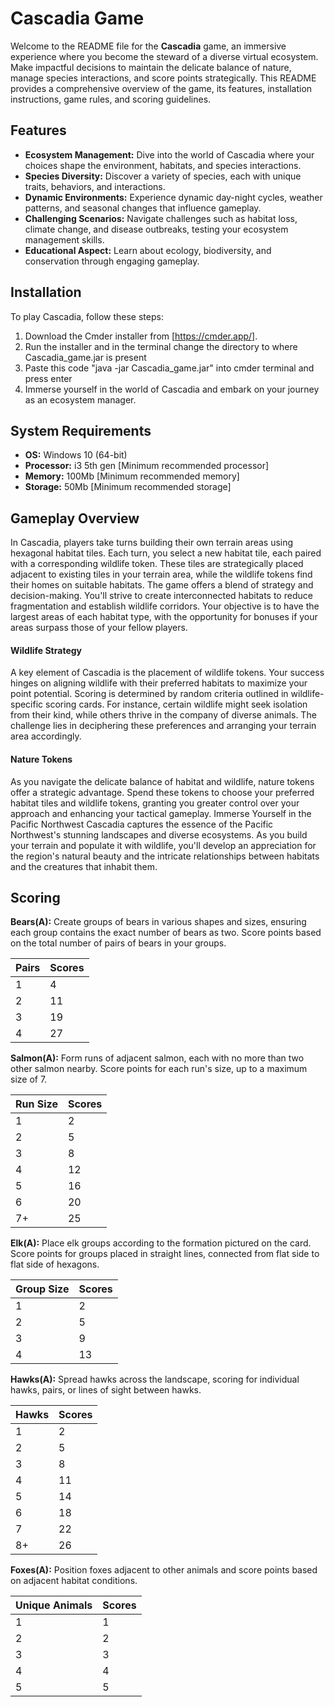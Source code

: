 # Cascadia Game 

Welcome to the README file for the **Cascadia** game, an immersive experience where you become the steward of a diverse virtual ecosystem. Make impactful decisions to maintain the delicate balance of nature, manage species interactions, and score points strategically. This README provides a comprehensive overview of the game, its features, installation instructions, game rules, and scoring guidelines.

## Features

- **Ecosystem Management:** Dive into the world of Cascadia where your choices shape the environment, habitats, and species interactions.
- **Species Diversity:** Discover a variety of species, each with unique traits, behaviors, and interactions.
- **Dynamic Environments:** Experience dynamic day-night cycles, weather patterns, and seasonal changes that influence gameplay.
- **Challenging Scenarios:** Navigate challenges such as habitat loss, climate change, and disease outbreaks, testing your ecosystem management skills.
- **Educational Aspect:** Learn about ecology, biodiversity, and conservation through engaging gameplay.

## Installation

To play Cascadia, follow these steps:

1. Download the Cmder installer from [https://cmder.app/].
2. Run the installer and in the terminal change the directory to where Cascadia_game.jar is present
3. Paste this code "java -jar Cascadia_game.jar" into cmder terminal and press enter
4. Immerse yourself in the world of Cascadia and embark on your journey as an ecosystem manager.

## System Requirements

- **OS:** Windows 10 (64-bit)
- **Processor:** i3 5th gen [Minimum recommended processor]
- **Memory:** 100Mb [Minimum recommended memory]
- **Storage:** 50Mb [Minimum recommended storage]

## Gameplay Overview
In Cascadia, players take turns building their own terrain areas using hexagonal habitat tiles. Each turn, you select a new habitat tile, each paired with a corresponding wildlife token. These tiles are strategically placed adjacent to existing tiles in your terrain area, while the wildlife tokens find their homes on suitable habitats.
The game offers a blend of strategy and decision-making. You'll strive to create interconnected habitats to reduce fragmentation and establish wildlife corridors. Your objective is to have the largest areas of each habitat type, with the opportunity for bonuses if your areas surpass those of your fellow players.
#### Wildlife Strategy
A key element of Cascadia is the placement of wildlife tokens. Your success hinges on aligning wildlife with their preferred habitats to maximize your point potential. Scoring is determined by random criteria outlined in wildlife-specific scoring cards. For instance, certain wildlife might seek isolation from their kind, while others thrive in the company of diverse animals. The challenge lies in deciphering these preferences and arranging your terrain area accordingly.
#### Nature Tokens
As you navigate the delicate balance of habitat and wildlife, nature tokens offer a strategic advantage. Spend these tokens to choose your preferred habitat tiles and wildlife tokens, granting you greater control over your approach and enhancing your tactical gameplay.
Immerse Yourself in the Pacific Northwest
Cascadia captures the essence of the Pacific Northwest's stunning landscapes and diverse ecosystems. As you build your terrain and populate it with wildlife, you'll develop an appreciation for the region's natural beauty and the intricate relationships between habitats and the creatures that inhabit them.

## Scoring

**Bears(A):** Create groups of bears in various shapes and sizes, ensuring each group contains the exact number of bears as two. Score points based on the total number of pairs of bears in your groups.

| Pairs | Scores |
|-------|--------|
| 1     | 4      |
| 2     | 11     |
| 3     | 19     |
| 4     | 27     |

**Salmon(A):** Form runs of adjacent salmon, each with no more than two other salmon nearby. Score points for each run's size, up to a maximum size of 7.

| Run Size | Scores |
|----------|--------|
| 1        | 2      |
| 2        | 5      |
| 3        | 8      |
| 4        | 12     |
| 5        | 16     |
| 6        | 20     |
| 7+       | 25     |

**Elk(A):** Place elk groups according to the formation pictured on the card. Score points for groups placed in straight lines, connected from flat side to flat side of hexagons.

| Group Size | Scores |
|------------|--------|
| 1          | 2      |
| 2          | 5      |
| 3          | 9      |
| 4          | 13     |

**Hawks(A):** Spread hawks across the landscape, scoring for individual hawks, pairs, or lines of sight between hawks.

| Hawks | Scores |
|-------|--------|
| 1     | 2      |
| 2     | 5      |
| 3     | 8      |
| 4     | 11     |
| 5     | 14     |
| 6     | 18     |
| 7     | 22     |
| 8+    | 26     |

**Foxes(A):** Position foxes adjacent to other animals and score points based on adjacent habitat conditions.

| Unique Animals | Scores |
|----------------|--------|
| 1              | 1      |
| 2              | 2      |
| 3              | 3      |
| 4              | 4      |
| 5              | 5      |




